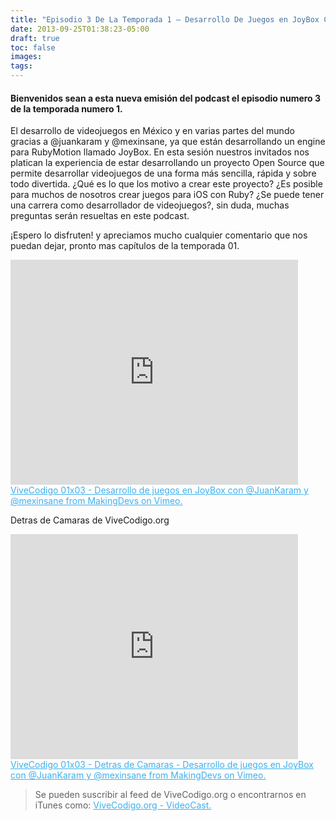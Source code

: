 ```yaml
---
title: "Episodio 3 De La Temporada 1 – Desarrollo De Juegos en JoyBox Con @JuanKaram Y @mexinsane"
date: 2013-09-25T01:38:23-05:00
draft: true
toc: false
images:
tags:
---
```


<h4>Bienvenidos sean a esta nueva emisión del podcast el episodio numero 3 de la temporada numero 1.</h4>

El desarrollo de videojuegos en México y en varias partes del mundo gracias a @juankaram y @mexinsane, ya que están desarrollando un engine para RubyMotion llamado JoyBox. En esta sesión nuestros invitados nos platican la experiencia de estar desarrollando un proyecto Open Source que permite desarrollar videojuegos de una forma más sencilla, rápida y sobre todo divertida. ¿Qué es lo que los motivo a crear este proyecto? ¿Es posible para muchos de nosotros crear juegos para iOS con Ruby? ¿Se puede tener una carrera como desarrollador de videojuegos?, sin duda, muchas preguntas serán resueltas en este podcast.

¡Espero lo disfruten! y apreciamos mucho cualquier comentario que nos puedan dejar, pronto mas capítulos de la temporada 01.

<iframe src="https://player.vimeo.com/video/75350418?h=63a524698c" width="460" height="360" frameborder="0"></iframe>
<a href="https://vimeo.com/75350418" target="_blank" style="color:#3eb0ef;"> ViveCodigo 01x03 - Desarrollo de juegos en JoyBox con @JuanKaram y @mexinsane from MakingDevs on Vimeo. </a>

Detras de  Camaras de ViveCodigo.org

<iframe src="https://player.vimeo.com/video/75350419?h=678846e8db" width="460" height="360" frameborder="0"></iframe>
<a href="https://vimeo.com/75350419" target="_blank" style="color:#3eb0ef;"> ViveCodigo 01x03 - Detras de Camaras - Desarrollo de juegos en JoyBox con @JuanKaram y @mexinsane from MakingDevs on Vimeo. </a>

 >Se pueden suscribir al feed de ViveCodigo.org o encontrarnos en iTunes como: <a style="color:#3eb0ef;" href="https://podcasts.apple.com/ca/podcast/vivecodigo-org-videocast/id685052596" target="_blank"> ViveCodigo.org - VideoCast.</a>
